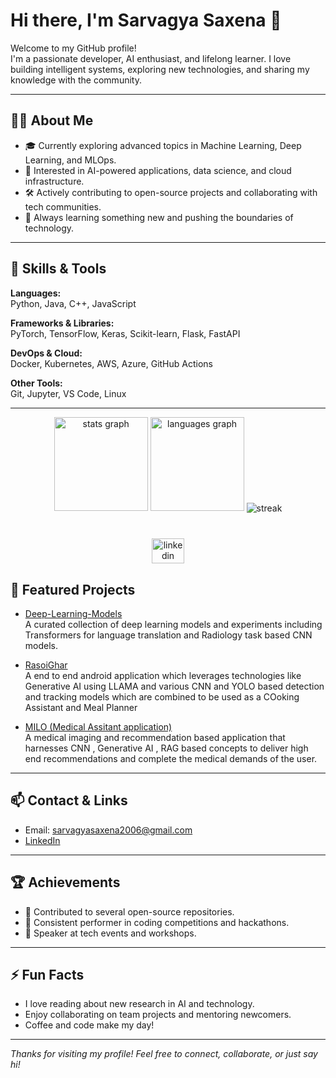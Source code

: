 # Hi there, I'm Sarvagya Saxena 👋

Welcome to my GitHub profile!  
I'm a passionate developer, AI enthusiast, and lifelong learner. I love building intelligent systems, exploring new technologies, and sharing my knowledge with the community.

---

## 👨‍💻 About Me

- 🎓 Currently exploring advanced topics in Machine Learning, Deep Learning, and MLOps.
- 🤖 Interested in AI-powered applications, data science, and cloud infrastructure.
- 🛠️ Actively contributing to open-source projects and collaborating with tech communities.
- 🌱 Always learning something new and pushing the boundaries of technology.

---

## 🚀 Skills & Tools

**Languages:**  
Python, Java, C++, JavaScript

**Frameworks & Libraries:**  
PyTorch, TensorFlow, Keras, Scikit-learn, Flask, FastAPI

**DevOps & Cloud:**  
Docker, Kubernetes, AWS, Azure, GitHub Actions

**Other Tools:**  
Git, Jupyter, VS Code, Linux

---

<div align="center">
  <img src="https://github-readme-stats.vercel.app/api?hide_title=false&hide_rank=false&show_icons=true&include_all_commits=true&count_private=true&disable_animations=false&theme=tokyonight&locale=en&hide_border=false&username=SarvagyaSaxena101" height="150" alt="stats graph"  />
  <img src="https://github-readme-stats.vercel.app/api/top-langs?locale=en&hide_title=false&layout=compact&card_width=320&langs_count=5&theme=tokyonight&hide_border=false&username=SarvagyaSaxena101" height="150" alt="languages graph"  />
  <img align="center" src="https://github-readme-streak-stats.herokuapp.com/?user=SarvagyaSaxena101&theme=tokyonight" alt="streak" />
</div>

<br />

###

<div align="center">
  <a href="https://www.linkedin.com/in/-sarvagya/" target="_blank">
    <img src="https://raw.githubusercontent.com/maurodesouza/profile-readme-generator/master/src/assets/icons/social/linkedin/default.svg" width="52" height="40" alt="linkedin logo"  />
  </a>
</div>


## 🌟 Featured Projects


- [Deep-Learning-Models](https://github.com/SarvagyaSaxena101/Deep-Learning-Models)  
  A curated collection of deep learning models and experiments including Transformers for language translation and Radiology task based CNN models.

- [RasoiGhar](https://github.com/SarvagyaSaxena101/RasoiGhar)  
  A end to end android application which leverages technologies like Generative AI using LLAMA and various CNN and YOLO based detection and tracking models which are combined to be used as a COoking Assistant and Meal Planner 

- [MILO (Medical Assitant application)](https://github.com/SarvagyaSaxena101/MILO_Medical_Agent_App)  
  A medical imaging and recommendation based application that harnesses CNN , Generative AI , RAG based concepts to deliver high end recommendations and complete the medical demands of the user.

---

## 📫 Contact & Links

- Email: sarvagyasaxena2006@gmail.com
- [LinkedIn](https://www.linkedin.com/in/-sarvagya)

---

## 🏆 Achievements

- 🌟 Contributed to several open-source repositories.
- 🏅 Consistent performer in coding competitions and hackathons.
- 📢 Speaker at tech events and workshops.

---

## ⚡ Fun Facts

- I love reading about new research in AI and technology.
- Enjoy collaborating on team projects and mentoring newcomers.
- Coffee and code make my day!

---

_Thanks for visiting my profile! Feel free to connect, collaborate, or just say hi!_

